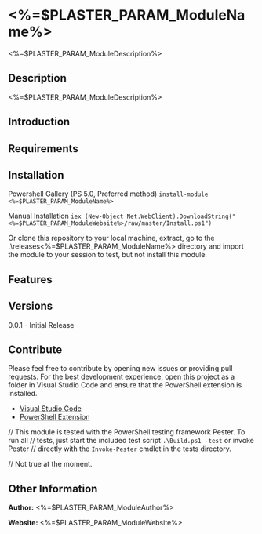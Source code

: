 # <%=$PLASTER_PARAM_ModuleName%>

<%=$PLASTER_PARAM_ModuleDescription%>

## Description

<%=$PLASTER_PARAM_ModuleDescription%>

## Introduction

## Requirements

## Installation

Powershell Gallery (PS 5.0, Preferred method)
`install-module <%=$PLASTER_PARAM_ModuleName%>`

Manual Installation
`iex (New-Object Net.WebClient).DownloadString("<%=$PLASTER_PARAM_ModuleWebsite%>/raw/master/Install.ps1")`

Or clone this repository to your local machine, extract, go to the .\releases\<%=$PLASTER_PARAM_ModuleName%> directory
and import the module to your session to test, but not install this module.

## Features

## Versions

0.0.1 - Initial Release

## Contribute

Please feel free to contribute by opening new issues or providing pull requests.
For the best development experience, open this project as a folder in Visual
Studio Code and ensure that the PowerShell extension is installed.

* [Visual Studio Code](https://code.visualstudio.com/)
* [PowerShell Extension](https://marketplace.visualstudio.com/items?itemName=ms-vscode.PowerShell)

// This module is tested with the PowerShell testing framework Pester. To run all
// tests, just start the included test script `.\Build.ps1 -test` or invoke Pester
// directly with the `Invoke-Pester` cmdlet in the tests directory.

// Not true at the moment.

## Other Information

**Author:** <%=$PLASTER_PARAM_ModuleAuthor%>

**Website:** <%=$PLASTER_PARAM_ModuleWebsite%>